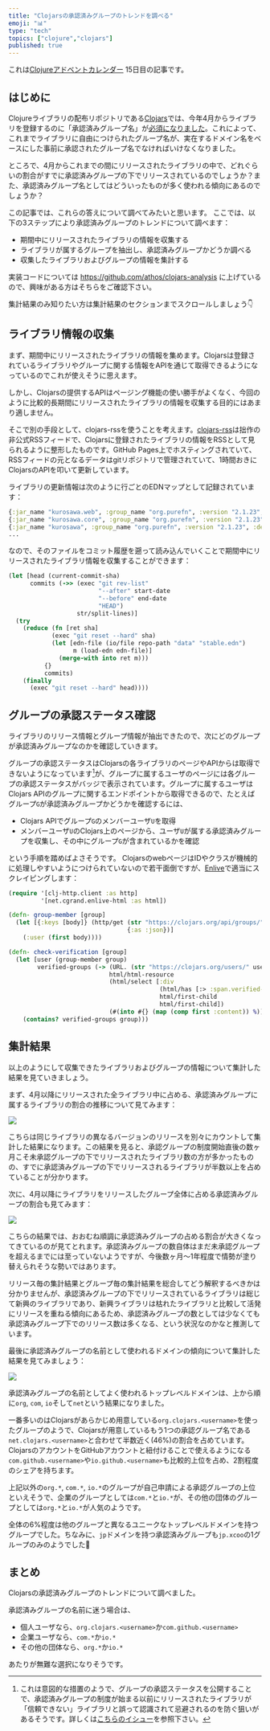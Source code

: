 ```yaml
---
title: "Clojarsの承認済みグループのトレンドを調べる"
emoji: "📊"
type: "tech"
topics: ["clojure","clojars"]
published: true
---
```


これは[Clojureアドベントカレンダー](https://qiita.com/advent-calendar/2021/clojure) 15日目の記事です。

## はじめに

Clojureライブラリの配布リポジトリである[Clojars](https://clojars.org/)では、今年4月からライブラリを登録するのに「承認済みグループ名」が[必須になりました](https://github.com/clojars/clojars-web/wiki/Verified-Group-Names)。これによって、これまでライブラリに自由につけられたグループ名が、実在するドメイン名をベースにした事前に承認されたグループ名でなければいけなくなりました。

ところで、4月からこれまでの間にリリースされたライブラリの中で、どれぐらいの割合がすでに承認済みグループの下でリリースされているのでしょうか？また、承認済みグループ名としてはどういったものが多く使われる傾向にあるのでしょうか？

この記事では、これらの答えについて調べてみたいと思います。
ここでは、以下の3ステップにより承認済みグループのトレンドについて調べます：

- 期間中にリリースされたライブラリの情報を収集する
- ライブラリが属するグループを抽出し、承認済みグループかどうか調べる
- 収集したライブラリおよびグループの情報を集計する

実装コードについては https://github.com/athos/clojars-analysis に上げているので、興味がある方はそちらをご確認下さい。

集計結果のみ知りたい方は集計結果のセクションまでスクロールしましょう👇

## ライブラリ情報の収集

まず、期間中にリリースされたライブラリの情報を集めます。Clojarsは登録されているライブラリやグループに関する情報をAPIを通じて取得できるようになっているのでこれが使えそうに思えます。

しかし、Clojarsの提供するAPIはページング機能の使い勝手がよくなく、今回のように比較的長期間にリリースされたライブラリの情報を収集する目的にはあまり適しません。

そこで別の手段として、clojars-rssを使うことを考えます。[clojars-rss](https://github.com/athos/clojars-rss)は拙作の非公式RSSフィードで、Clojarsに登録されたライブラリの情報をRSSとして見られるように整形したものです。GitHub Pages上でホスティングされていて、RSSフィードの元となるデータはgitリポジトリで管理されていて、1時間おきにClojarsのAPIを叩いて更新しています。

ライブラリの更新情報は次のように行ごとのEDNマップとして記録されています：

```clojure
{:jar_name "kurosawa.web", :group_name "org.purefn", :version "2.1.23", :description "The Kurosawa web library.", :created 1639667977701}
{:jar_name "kurosawa.core", :group_name "org.purefn", :version "2.1.23", :description "The root Kurosawa library.", :created 1639667995471}
{:jar_name "kurosawa", :group_name "org.purefn", :version "2.1.23", :description "A catch-all project that brings in all Kurosawa libs.", :created 1639668031311}
...
```

なので、そのファイルをコミット履歴を遡って読み込んでいくことで期間中にリリースされたライブラリ情報を収集することができます：

```clojure
(let [head (current-commit-sha)
      commits (->> (exec "git rev-list"
                         "--after" start-date
                         "--before" end-date
                         "HEAD")
                   str/split-lines)]
  (try
    (reduce (fn [ret sha]
            (exec "git reset --hard" sha)
            (let [edn-file (io/file repo-path "data" "stable.edn")
                  m (load-edn edn-file)]
              (merge-with into ret m)))
          {}
          commits)
    (finally
      (exec "git reset --hard" head))))
```

## グループの承認ステータス確認

ライブラリのリリース情報とグループ情報が抽出できたので、次にどのグループが承認済みグループなのかを確認していきます。

グループの承認ステータスはClojarsの各ライブラリのページやAPIからは取得できないようになっています[^1]が、グループに属するユーザのページには各グループの承認ステータスがバッジで表示されています。グループに属するユーザはClojars APIのグループに関するエンドポイントから取得できるので、たとえばグループ`G`が承認済みグループかどうかを確認するには、

- Clojars APIでグループ`G`のメンバーユーザ`U`を取得
- メンバーユーザ`U`のClojars上のページから、ユーザ`U`が属する承認済みグループを収集し、その中にグループ`G`が含まれているかを確認

という手順を踏めばよさそうです。
ClojarsのwebページはIDやクラスが機械的に処理しやすいようにつけられていないので若干面倒ですが、[Enlive](https://github.com/cgrand/enlive)で適当にスクレイピングします：

```clojure
(require '[clj-http.client :as http]
         '[net.cgrand.enlive-html :as html])

(defn- group-member [group]
  (let [{:keys [body]} (http/get (str "https://clojars.org/api/groups/" group)
                                 {:as :json})]
    (:user (first body))))

(defn- check-verification [group]
  (let [user (group-member group)
        verified-groups (-> (URL. (str "https://clojars.org/users/" user))
                            html/html-resource
                            (html/select [:div
                                          (html/has [:> :span.verified-group])
                                          html/first-child
                                          html/first-child])
                            (#(into #{} (map (comp first :content)) %)))]
    (contains? verified-groups group)))
```

## 集計結果

以上のようにして収集できたライブラリおよびグループの情報について集計した結果を見ていきましょう。

まず、4月以降にリリースされた全ライブラリ中に占める、承認済みグループに属するライブラリの割合の推移について見てみます：

![](/images/clojars-verified-groups/verified-lib-rate-transition.png)

こちらは同じライブラリの異なるバージョンのリリースを別々にカウントして集計した結果になります。この結果を見ると、承認グループの制度開始直後の数ヶ月こそ未承認グループの下でリリースされたライブラリ数の方が多かったものの、すでに承認済みグループの下でリリースされるライブラリが半数以上を占めていることが分かります。

次に、4月以降にライブラリをリリースしたグループ全体に占める承認済みグループの割合も見てみます：

![](/images/clojars-verified-groups/verified-group-rate-transition.png)

こちらの結果では、おおむね順調に承認済みグループの占める割合が大きくなってきているのが見てとれます。承認済みグループの数自体はまだ未承認グループを超えるまでには至っていないようですが、今後数ヶ月〜1年程度で情勢が塗り替えられそうな勢いではあります。

リリース毎の集計結果とグループ毎の集計結果を総合してどう解釈するべきかは分かりませんが、承認済みグループの下でリリースされているライブラリは総じて新興のライブラリであり、新興ライブラリは枯れたライブラリと比較して活発にリリースを重ねる傾向にあるため、承認済みグループの数としては少なくても承認済みグループ下でのリリース数は多くなる、という状況なのかなと推測しています。

最後に承認済みグループの名前として使われるドメインの傾向について集計した結果を見てみましょう：

![](/images/clojars-verified-groups/verified-group-name-treemap.png)

承認済みグループの名前としてよく使われるトップレベルドメインは、上から順に`org`, `com`, `io`そして`net`という結果になりました。

一番多いのはClojarsがあらかじめ用意している`org.clojars.<username>`を使ったグループのようで、Clojarsが用意しているもう1つの承認グループ名である`net.clojars.<username>`と合わせて半数近く(46%)の割合を占めています。ClojarsのアカウントをGitHubアカウントと紐付けることで使えるようになる`com.github.<username>`や`io.github.<username>`も比較的上位を占め、2割程度のシェアを持ちます。

上記以外の`org.*`, `com.*`, `io.*`のグループが自己申請による承認グループの上位といえそうで、企業のグループとしては`com.*`と`io.*`が、その他の団体のグループとしては`org.*`と`io.*`が人気のようです。

全体の6%程度は他のグループと異なるユニークなトップレベルドメインを持つグループでした。ちなみに、`jp`ドメインを持つ承認済みグループも`jp.xcoo`の1グループのみのようでした🤔

## まとめ

Clojarsの承認済みグループのトレンドについて調べました。

承認済みグループの名前に迷う場合は、

- 個人ユーザなら、`org.clojars.<username>`か`com.github.<username>`
- 企業ユーザなら、`com.*`か`io.*`
- その他の団体なら、`org.*`か`io.*`

あたりが無難な選択になりそうです。

[^1]: これは意図的な措置のようで、グループの承認ステータスを公開することで、承認済みグループの制度が始まる以前にリリースされたライブラリが「信頼できない」ライブラリと誤って認識されて忌避されるのを防ぐ狙いがあるそうです。詳しくは[こちらのイシュー](https://github.com/clojars/clojars-web/pull/805)を参照下さい。
